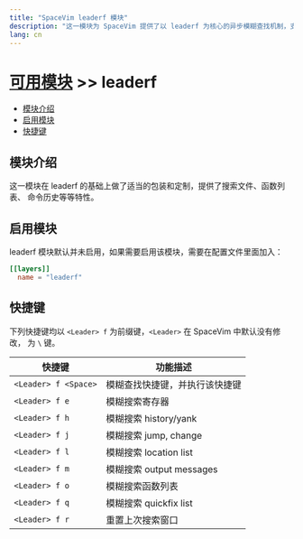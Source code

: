 ```yaml
---
title: "SpaceVim leaderf 模块"
description: "这一模块为 SpaceVim 提供了以 leaderf 为核心的异步模糊查找机制，支持模糊搜索文件、历史记录、函数列表等。"
lang: cn
---
```


# [可用模块](../) >> leaderf

<!-- vim-markdown-toc GFM -->

- [模块介绍](#模块介绍)
- [启用模块](#启用模块)
- [快捷键](#快捷键)

<!-- vim-markdown-toc -->

## 模块介绍

这一模块在 leaderf 的基础上做了适当的包装和定制，提供了搜索文件、函数列表、
命令历史等等特性。

## 启用模块

leaderf 模块默认并未启用，如果需要启用该模块，需要在配置文件里面加入：

```toml
[[layers]]
  name = "leaderf"
```

## 快捷键

下列快捷键均以 `<Leader> f` 为前缀键，`<Leader>` 在 SpaceVim 中默认没有修改，
为 `\` 键。

| 快捷键               | 功能描述                       |
| -------------------- | ------------------------------ |
| `<Leader> f <Space>` | 模糊查找快捷键，并执行该快捷键 |
| `<Leader> f e`       | 模糊搜索寄存器                 |
| `<Leader> f h`       | 模糊搜索 history/yank          |
| `<Leader> f j`       | 模糊搜索 jump, change          |
| `<Leader> f l`       | 模糊搜索 location list         |
| `<Leader> f m`       | 模糊搜索 output messages       |
| `<Leader> f o`       | 模糊搜索函数列表               |
| `<Leader> f q`       | 模糊搜索 quickfix list         |
| `<Leader> f r`       | 重置上次搜索窗口               |
